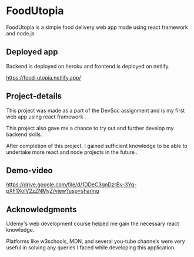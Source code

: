 # FoodUtopia

FoodUtopia is a simple food delivery web app made using react framework and node.js

## Deployed app

Backend is deployed on heroku and frontend is deployed on netlify.

https://food-utopia.netlify.app/

## Project-details
This project was made as a part of the DevSoc assignment and is my first web app using react framework .

This project also gave me a chance to try out and further develop my backend skills.

After completion of this project, I gained sufficient knowledge to be able to undertake more react and node projects in the future .

## Demo-video
https://drive.google.com/file/d/1DDeC3gnDzrBv-3Yq-pXF1XolV2zZNMyZ/view?usp=sharing

## Acknowledgments 
Udemy's web development course helped me gain the necessary react knowledge.

Platforms like w3schools, MDN, and several you-tube channels were very useful in solving any queries I faced while developing this application.
